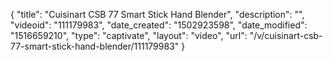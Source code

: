 {
    "title": "Cuisinart CSB 77 Smart Stick Hand Blender",
    "description": "",
    "videoid": "111179983",
    "date_created": "1502923598",
    "date_modified": "1516659210",
    "type": "captivate",
    "layout": "video",
    "url": "\/v\/cuisinart-csb-77-smart-stick-hand-blender\/111179983"
}